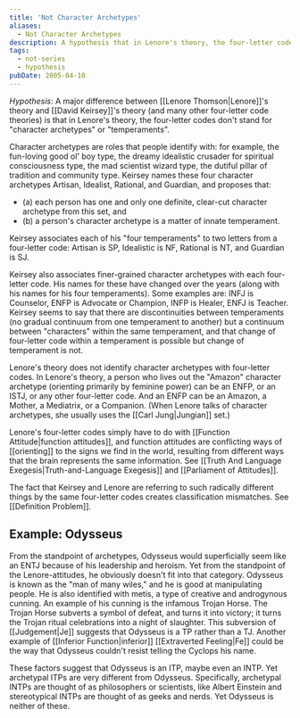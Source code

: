 ```yaml
---
title: 'Not Character Archetypes'
aliases:
  - Not Character Archetypes
description: A hypothesis that in Lenore's theory, the four-letter codes don't stand for "character archetypes" or "temperaments"
tags:
  - not-series
  - hypothesis
pubDate: 2005-04-10
---
```


_Hypothesis_: A major difference between [[Lenore Thomson|Lenore]]'s theory and [[David Keirsey]]'s theory (and many other four-letter code theories) is that in Lenore's theory, the four-letter codes don't stand for "character archetypes" or "temperaments".

Character archetypes are roles that people identify with: for example, the fun-loving good ol' boy type, the dreamy idealistic crusader for spiritual consciousness type, the mad scientist wizard type, the dutiful pillar of tradition and community type. Keirsey names these four character archetypes Artisan, Idealist, Rational, and Guardian, and proposes that:

- (a) each person has one and only one definite, clear-cut character archetype from this set, and
- (b) a person's character archetype is a matter of innate temperament.

Keirsey associates each of his "four temperaments" to two letters from a four-letter code: Artisan is SP, Idealistic is NF, Rational is NT, and Guardian is SJ.

Keirsey also associates finer-grained character archetypes with each four-letter code. His names for these have changed over the years (along with his names for his four temperaments). Some examples are: INFJ is Counselor, ENFP is Advocate or Champion, INFP is Healer, ENFJ is Teacher. Keirsey seems to say that there are discontinuities between temperaments (no gradual continuum from one temperament to another) but a continuum between "characters" within the same temperament, and that change of four-letter code within a temperament is possible but change of temperament is not.

Lenore's theory does not identify character archetypes with four-letter codes. In Lenore's theory, a person who lives out the "Amazon" character archetype (orienting primarily by feminine power) can be an ENFP, or an ISTJ, or any other four-letter code. And an ENFP can be an Amazon, a Mother, a Mediatrix, or a Companion. (When Lenore talks of character archetypes, she usually uses the [[Carl Jung|Jungian]] set.)

Lenore's four-letter codes simply have to do with [[Function Attitude|function attitudes]], and function attitudes are conflicting ways of [[orienting]] to the signs we find in the world, resulting from different ways that the brain represents the same information. See [[Truth And Language Exegesis|Truth-and-Language Exegesis]] and [[Parliament of Attitudes]].

The fact that Keirsey and Lenore are referring to such radically different things by the same four-letter codes creates classification mismatches. See [[Definition Problem]].

## Example: Odysseus

From the standpoint of archetypes, Odysseus would superficially seem like an ENTJ because of his leadership and heroism. Yet from the standpoint of the Lenore-attitudes, he obviously doesn't fit into that category. Odysseus is known as the "man of many wiles," and he is good at manipulating people. He is also identified with metis, a type of creative and androgynous cunning. An example of his cunning is the infamous Trojan Horse. The Trojan Horse subverts a symbol of defeat, and turns it into victory; it turns the Trojan ritual celebrations into a night of slaughter. This subversion of [[Judgement|Je]] suggests that Odysseus is a TP rather than a TJ. Another example of [[Inferior Function|inferior]] [[Extraverted Feeling|Fe]] could be the way that Odysseus couldn't resist telling the Cyclops his name.

These factors suggest that Odysseus is an ITP, maybe even an INTP. Yet archetypal ITPs are very different from Odysseus. Specifically, archetypal INTPs are thought of as philosophers or scientists, like Albert Einstein and stereotypical INTPs are thought of as geeks and nerds. Yet Odysseus is neither of these.
